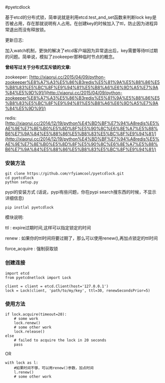 #pyetcdlock

基于etcd的分布式锁，简单说就是利用etcd.test_and_set函数来判断lock key是否被占用，存在那就说明有人占用。在创建key的时候加入了ttl，防止因为进程异常退出而没有释放锁。

更新日志:

加入watch机制，更快的解决了etcd客户端因为异常退出后，key需要等待ttl过期的问题。简单说，模拟了zookeeper那种临时节点的概念。 


**曾经写过关于分布式互斥锁的文章:**

zookeeper:
[http://xiaorui.cc/2015/04/09/python-zookeeper%E8%A7%A3%E5%86%B3redis%E5%81%9A%E5%88%86%E5%B8%83%E5%BC%8F%E9%94%81%E5%B8%A6%E6%9D%A5%E7%9A%84%E5%9D%91/](http://xiaorui.cc/2015/04/09/python-zookeeper%E8%A7%A3%E5%86%B3redis%E5%81%9A%E5%88%86%E5%B8%83%E5%BC%8F%E9%94%81%E5%B8%A6%E6%9D%A5%E7%9A%84%E5%9D%91/) 

redis:
[http://xiaorui.cc/2014/12/19/python%E4%BD%BF%E7%94%A8redis%E5%AE%9E%E7%8E%B0%E5%8D%8F%E5%90%8C%E6%8E%A7%E5%88%B6%E7%9A%84%E5%88%86%E5%B8%83%E5%BC%8F%E9%94%81/](http://xiaorui.cc/2014/12/19/python%E4%BD%BF%E7%94%A8redis%E5%AE%9E%E7%8E%B0%E5%8D%8F%E5%90%8C%E6%8E%A7%E5%88%B6%E7%9A%84%E5%88%86%E5%B8%83%E5%BC%8F%E9%94%81/)

### 安装方法

```
git clone https://github.com/rfyiamcool/pyetcdlock.git
cd pyetcdlock
python setup.py
```

pypi的安装方式 (话说，pypi有些问题，你在pypi search搜东西的时候，不显示详细信息)

```
pip instlal pyetcdlock
```

模块说明:

ttl     : expire过期时间,这样可以指定锁定的时间

renew   : 如果你的ttl时间将要过期了，那么可以使用renew(),再加点锁定的ttl时间

force_acquire : 强制获取锁


### 创建连接

```
import etcd
from pyetcdnetlock import Lock

client = client = etcd.Client(host='127.0.0.1')
lock = Lock(client, 'path/to/my/key', ttl=30, renewSecondsPrior=5)
```

###  使用方法

```
if lock.acquire(timeout=20):
    # some work
    lock.renew()
    # some other work
    lock.release() 
else
    # failed to acquire the lock in 20 seconds
    pass

```

OR

```
with lock as l:
    #如果时间不够，可以用renew()参数，加点时间
    l.renew()
    # some other work
```

